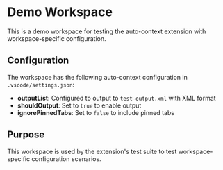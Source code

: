 # Demo Workspace

This is a demo workspace for testing the auto-context extension with workspace-specific configuration.

## Configuration

The workspace has the following auto-context configuration in `.vscode/settings.json`:

- **outputList**: Configured to output to `test-output.xml` with XML format
- **shouldOutput**: Set to `true` to enable output
- **ignorePinnedTabs**: Set to `false` to include pinned tabs

## Purpose

This workspace is used by the extension's test suite to test workspace-specific configuration scenarios.